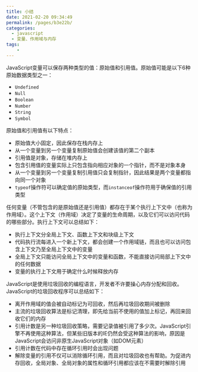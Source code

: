 ```yaml
---
title: 小结
date: 2021-02-20 09:34:49
permalink: /pages/b3e22b/
categories:
  - javascript
  - 变量、作用域与内存
tags:
    -
---
```

JavaScript变量可以保存两种类型的值：原始值和引用值。原始值可能是以下6种原始数据类型之一：
- `Undefined`
- `Null`
- `Boolean`
- `Number`
- `String`
- `Symbol`  


原始值和引用值有以下特点：
- 原始值大小固定，因此保存在栈内存上
- 从一个变量到另一个变量复制原始值会创建该值的第二个副本
- 引用值是对象，存储在堆内存上
- 包含引用值的变量实际上只包含指向相应对象的一个指针，而不是对象本身
- 从一个变量到另一个变量复制引用值只会复制指针，因此结果是两个变量都指向同一个对象
- `typeof`操作符可以确定值的原始类型，而`instanceof`操作符用于确保值的引用类型  


任何变量（不管包含的是原始值还是引用值）都存在于某个执行上下文中（也称为作用域）。这个上下文（作用域）决定了变量的生命周期，以及它们可以访问代码的哪些部分。执行上下文可以总结如下：
- 执行上下文分全局上下文、函数上下文和块级上下文
- 代码执行流每进入一个新上下文，都会创建一个作用域链，而且也可以访问包含上下文乃至全局上下文中的变量
- 全局上下文只能访问全局上下文中的变量和函数，不能直接访问局部上下文中的任何数据
- 变量的执行上下文用于确定什么时候释放内存  


JavaScript是使用垃圾回收的编程语言，开发者不许要操心内存分配和回收。JavaScript的垃圾回收程序可以总结如下： 
- 离开作用域的值会被自动标记为可回收，然后再垃圾回收期间被删除
- 主流的垃圾回收算法是标记清理，即先给当前不使用的值加上标记，再回来回收它们的内存
- 引用计数是另一种垃圾回收策略，需要记录值被引用了多少次。JavaScript引擎不再使用这种算法，但某些旧版本的IE仍然会受这种算法的影响，原因是JavaScript会访问非原生JavaScript对象（如DOM元素）
- 引用计数在代码中存在循环引用时会出现问题
- 解除变量的引用不仅可以消除循环引用，而且对垃圾回收也有帮助。为促进内存回收，全局对象、全局对象的属性和循环引用都应该在不需要时解除引用